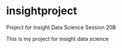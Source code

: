 # insightproject
Project for Insight Data Science Session 20B

This is my project for insight data science
